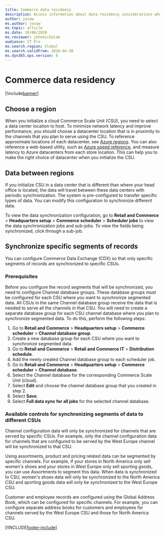 ```yaml
---
title: Commerce data residency
description: Access information about data residency considerations when deploying a cloud Commerce Scale Unit (CSU), including prerequisites.
author: josaw
ms.author: josaw
ms.topic: article
ms.date: 10/06/2020
ms.reviewer: johnmichalak
audience: IT Pro
ms.search.region: Global
ms.search.validFrom: 2018-04-30
ms.dyn365.ops.version: 8
---
```


# Commerce data residency

[!include[banner](../includes/banner.md)]


## Choose a region

When you initialize a cloud Commerce Scale Unit (CSU), you need to select a data center location to host. To minimize network latency and improve performance, you should choose a datacenter location that is in proximity to the channels that you plan to serve using the CSU. To reference approximate locations of each datacenter, see [Azure regions](https://azure.microsoft.com/global-infrastructure/regions/). You can also reference a web-based utility, such as [Azure speed reference](https://azurespeedtest.azurewebsites.net/), and measure latency to Azure datacenters from each store location. This can help you to make the right choice of datacenter when you initialize the CSU.

## Data between regions

If you initialize CSU in a data center that is different than where your head office is located, the data will travel between these data centers with periodic synchronization. The system is pre-configured to transfer specific types of data. You can modify this configuration to synchronize different data.

To view the data synchronization configuration, go to **Retail and Commerce** \> **Headquarters setup** \> **Commerce scheduler** \> **Scheduler jobs** to view the data synchronization jobs and sub-jobs. To view the fields being synchronized, click through a sub-job. 

## Synchronize specific segments of records

You can configure Commerce Data Exchange (CDX) so that only specific segments of records are synchronized to specific CSUs. 

### Prerequisites

Before you configure the record segments that will be synchronized, you need to configure Channel database groups. These database groups must be configured for each CSU where you want to synchronize segmented data. All CSUs in the same Channel database group receive the data that is needed to serve all the channels in that CSU. You will need to create a separate database group for each CSU channel database where you plan to synchronize segmented data. To do this, perform the following steps:

1. Go to **Retail and Commerce** \> **Headquarters setup** \> **Commerce scheduler** \> **Channel database group**.
2. Create a new database group for each CSU where you want to synchronize segmented data.
3. Go to **Retail and Commerce** \> **Retail and Commerce IT** \> **Distribution schedule**.
4. Add the newly created Channel database group to each scheduler job.
5. Go to **Retail and Commerce** \> **Headquarters setup** \> **Commerce scheduler** \> **Channel database**.
6. Select the Channel database for the corresponding Commerce Scale Unit (cloud).
7. Select **Edit** and choose the channel database group that you created in step 2.
8. Select **Save**. 
9. Select **Full data sync for all jobs** for the selected channel database.

### Available controls for synchronizing segments of data to different CSUs

Channel configuration data will only be synchronized for channels that are served by specific CSUs. For example, only the channel configuration data for channels that are configured to be served by the West Europe channel will be synchronized to that CSU. 

Using assortments, product and pricing related data can be segmented by specific channels. For example, if your stores in North America only sell women's shoes and your stores in West Europe only sell sporting goods, you can use Assortments to segment this data. When data is synchronized to CSU, women's shoes data will only be synchronized to the North America CSU and sporting goods data will only be synchronized to the West Europe CSU.

Customer and employee records are configured using the Global Address Book, which can be configured for specific channels. For example, you can configure separate address books for customers and employees for channels served by the West Europe CSU and those for North America CSU.


[!INCLUDE[footer-include](../../../includes/footer-banner.md)]
